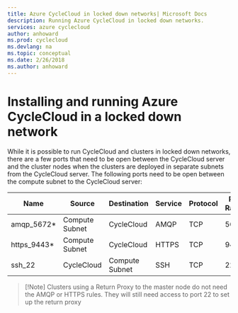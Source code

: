 ```yaml
---
title: Azure CycleCloud in locked down networks| Microsoft Docs
description: Running Azure CycleCloud in locked down networks.
services: azure cyclecloud
author: anhoward
ms.prod: cyclecloud
ms.devlang: na
ms.topic: conceptual
ms.date: 2/26/2018
ms.author: anhoward
---
```


# Installing and running Azure CycleCloud in a locked down network

While it is possible to run CycleCloud and clusters in locked down networks,
there are a few ports that need to be open between the CycleCloud server and the
cluster nodes when the clusters are deployed in separate subnets from the
CycleCloud server. The following ports need to be open between the compute subnet
to the CycleCloud server:

| Name        | Source            | Destination    | Service | Protocol | Port Range |
| ----------- | ----------------- | -------------- | ------- | -------- | ---------- |
| amqp_5672*  | Compute Subnet    | CycleCloud     | AMQP    | TCP      | 5672       |
| https_9443* | Compute Subnet    | CycleCloud     | HTTPS   | TCP      | 9443       |
| ssh_22      | CycleCloud        | Compute Subnet | SSH     | TCP      | 22

>[!Note] Clusters using a Return Proxy to the master node do not need the AMQP
>or HTTPS rules. They will still need access to port 22 to set up the return
>proxy
